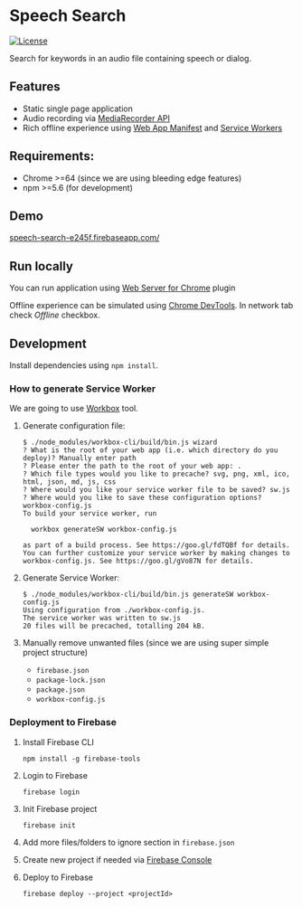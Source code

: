 # Speech Search
[![License](https://img.shields.io/badge/license-MIT-blue.svg)](/LICENSE)

Search for keywords in an audio file containing speech or dialog.

## Features

* Static single page application
* Audio recording via [MediaRecorder API](https://caniuse.com/#feat=mediarecorder)
* Rich offline experience using [Web App Manifest](https://caniuse.com/#feat=web-app-manifest) and [Service Workers](https://caniuse.com/#feat=serviceworkers)

## Requirements:

* Chrome >=64 (since we are using bleeding edge features)
* npm >=5.6 (for development)

## Demo

[speech-search-e245f.firebaseapp.com/](https://speech-search-e245f.firebaseapp.com/)

## Run locally

You can run application using [Web Server for Chrome](https://chrome.google.com/webstore/detail/web-server-for-chrome/ofhbbkphhbklhfoeikjpcbhemlocgigb) plugin

Offline experience can be simulated using [Chrome DevTools](https://developer.chrome.com/devtools). In network tab check *Offline* checkbox.

## Development

Install dependencies using `npm install`.

### How to generate Service Worker

We are going to use [Workbox](https://developers.google.com/web/tools/workbox/) tool.

1) Generate configuration file:
    ```
    $ ./node_modules/workbox-cli/build/bin.js wizard
    ? What is the root of your web app (i.e. which directory do you deploy)? Manually enter path
    ? Please enter the path to the root of your web app: .
    ? Which file types would you like to precache? svg, png, xml, ico, html, json, md, js, css
    ? Where would you like your service worker file to be saved? sw.js
    ? Where would you like to save these configuration options? workbox-config.js
    To build your service worker, run

      workbox generateSW workbox-config.js

    as part of a build process. See https://goo.gl/fdTQBf for details.
    You can further customize your service worker by making changes to workbox-config.js. See https://goo.gl/gVo87N for details.
      ```

2) Generate Service Worker:
    ```
    $ ./node_modules/workbox-cli/build/bin.js generateSW workbox-config.js
    Using configuration from ./workbox-config.js.
    The service worker was written to sw.js
    20 files will be precached, totalling 204 kB.
    ```

3) Manually remove unwanted files (since we are using super simple project structure)

    * `firebase.json`
    * `package-lock.json`
    * `package.json`
    * `workbox-config.js`

### Deployment to Firebase

1) Install Firebase CLI
    ```
    npm install -g firebase-tools
    ```

2) Login to Firebase
    ```
    firebase login
    ```

3) Init Firebase project
    ```
    firebase init
    ```

4) Add more files/folders to ignore section in `firebase.json`

5) Create new project if needed via [Firebase Console](https://console.firebase.google.com)

6) Deploy to Firebase
    ```
    firebase deploy --project <projectId>
    ```

